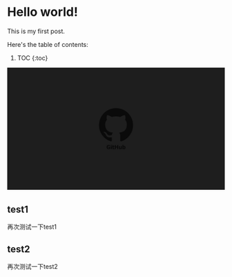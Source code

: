 # Hello world!

This is my first post.

Here's the table of contents:

1. TOC
{:toc}

![](/images/github.jpg)

## test1

再次测试一下test1

## test2

再次测试一下test2